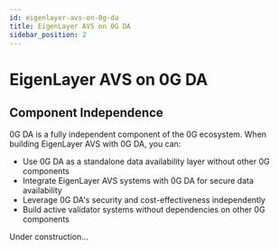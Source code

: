 ```yaml
---
id: eigenlayer-avs-on-0g-da
title: EigenLayer AVS on 0G DA
sidebar_position: 2
---
```


# EigenLayer AVS on 0G DA

## Component Independence

0G DA is a fully independent component of the 0G ecosystem. When building EigenLayer AVS with 0G DA, you can:

- Use 0G DA as a standalone data availability layer without other 0G components
- Integrate EigenLayer AVS systems with 0G DA for secure data availability
- Leverage 0G DA's security and cost-effectiveness independently
- Build active validator systems without dependencies on other 0G components

Under construction...